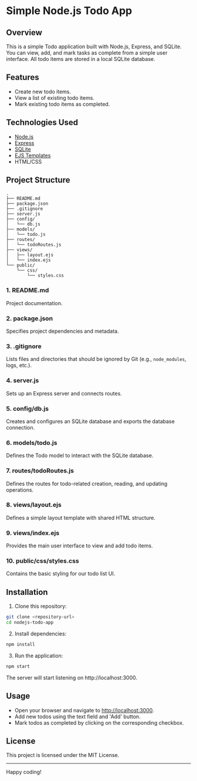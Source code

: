 # Simple Node.js Todo App

## Overview
This is a simple Todo application built with Node.js, Express, and SQLite. You can view, add, and mark tasks as complete from a simple user interface. All todo items are stored in a local SQLite database.

## Features
- Create new todo items.
- View a list of existing todo items.
- Mark existing todo items as completed.

## Technologies Used
- [Node.js](https://nodejs.org/)
- [Express](http://expressjs.com/)
- [SQLite](https://www.sqlite.org/)
- [EJS Templates](https://ejs.co/)
- HTML/CSS

## Project Structure

```
.
├── README.md
├── package.json
├── .gitignore
├── server.js
├── config/
│   └── db.js
├── models/
│   └── todo.js
├── routes/
│   └── todoRoutes.js
├── views/
│   ├── layout.ejs
│   └── index.ejs
└── public/
    └── css/
        └── styles.css
```

### 1. README.md
Project documentation.

### 2. package.json
Specifies project dependencies and metadata.

### 3. .gitignore
Lists files and directories that should be ignored by Git (e.g., `node_modules`, logs, etc.).

### 4. server.js
Sets up an Express server and connects routes.

### 5. config/db.js
Creates and configures an SQLite database and exports the database connection.

### 6. models/todo.js
Defines the Todo model to interact with the SQLite database.

### 7. routes/todoRoutes.js
Defines the routes for todo-related creation, reading, and updating operations.

### 8. views/layout.ejs
Defines a simple layout template with shared HTML structure.

### 9. views/index.ejs
Provides the main user interface to view and add todo items.

### 10. public/css/styles.css
Contains the basic styling for our todo list UI.

## Installation
1. Clone this repository:

```bash
git clone <repository-url>
cd nodejs-todo-app
```

2. Install dependencies:

```bash
npm install
```

3. Run the application:

```bash
npm start
```

The server will start listening on http://localhost:3000.

## Usage
- Open your browser and navigate to [http://localhost:3000](http://localhost:3000).
- Add new todos using the text field and 'Add' button.
- Mark todos as completed by clicking on the corresponding checkbox.

## License
This project is licensed under the MIT License.

---

Happy coding!
